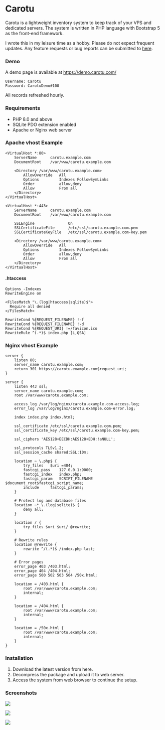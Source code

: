 # Carotu

Carotu is a lightweight inventory system to keep track of your VPS and dedicated servers. The system is written in PHP language with Bootstrap 5 as the front-end framework.

I wrote this in my leisure time as a hobby. Please do not expect frequent updates. Any feature requests or bug reports can be submitted to [here](https://github.com/seikan/carotu/issues).



### Demo

A demo page is available at https://demo.carotu.com/

```
Username: Carotu
Password: CarotuDemo#100
```

All records refreshed hourly.



### Requirements

* PHP 8.0 and above
* SQLite PDO extension enabled
* Apache or Nginx web server



### Apache vhost Example

```
<VirtualHost *:80>
	ServerName		carotu.example.com
	DocumentRoot	/var/www/carotu.example.com

	<Directory /var/www/carotu.example.com>
		AllowOverride	All
		Options			Indexes FollowSymLinks
		Order			allow,deny
		Allow			From all
	</Directory>
</VirtualHost>

<VirtualHost *:443>
	ServerName		carotu.example.com
	DocumentRoot	/var/www/carotu.example.com

	SSLEngine				On
	SSLCertificateFile		/etc/ssl/carotu.example.com.pem
	SSLCertificateKeyFile	/etc/ssl/carotu.example.com-key.pem

	<Directory /var/www/carotu.example.com>
		AllowOverride	All
		Options			Indexes FollowSymLinks
		Order			allow,deny
		Allow			From all
	</Directory>
</VirtualHost>
```

#### .htaccess

```
Options -Indexes
RewriteEngine on

<FilesMatch "\.(log|htaccess|sqlite)$">
  Require all denied
</FilesMatch>

RewriteCond %{REQUEST_FILENAME} !-f
RewriteCond %{REQUEST_FILENAME} !-d
RewriteCond %{REQUEST_URI} !=/favicon.ico
RewriteRule ^(.*)$ index.php [L,QSA]
```





### Nginx vhost Example

```
server {
	listen 80;
	server_name carotu.example.com;
	return 301 https://carotu.example.com$request_uri;
}

server {
	listen 443 ssl;
	server_name carotu.example.com;
	root /var/www/carotu.example.com;
	
	access_log /var/log/nginx/carotu.example.com-access.log;
	error_log /var/log/nginx/carotu.example.com-error.log;

	index index.php index.html;

	ssl_certificate /etc/ssl/carotu.example.com.pem;
	ssl_certificate_key /etc/ssl/carotu.example.com-key.pem;

	ssl_ciphers 'AES128+EECDH:AES128+EDH:!aNULL';

	ssl_protocols TLSv1.2;
	ssl_session_cache shared:SSL:10m;

	location ~ \.php$ {
		try_files	$uri =404;
		fastcgi_pass	127.0.0.1:9000;
		fastcgi_index	index.php;
		fastcgi_param	SCRIPT_FILENAME	$document_root$fastcgi_script_name;
		include		fastcgi_params;
	}
	
	# Protect log and database files
	location ~* \.(log|sqlite)$ {
		deny all;
	}

	location / {
		try_files $uri $uri/ @rewrite;
	}
	
	# Rewrite rules
	location @rewrite {
		rewrite ^/(.*)$ /index.php last;
	}
	
	# Error pages
	error_page 403 /403.html;
	error_page 404 /404.html;
	error_page 500 502 503 504 /50x.html;

	location = /403.html {
		root /var/www/carotu.example.com;
		internal;
	}

	location = /404.html {
		root /var/www/carotu.example.com;
		internal;
	}

	location = /50x.html {
		root /var/www/carotu.example.com;
		internal;
	}
}
```





### Installation

1. Download the latest version from here.
2. Decompress the package and upload it to web server.
3. Access the system from web browser to continue the setup.



### Screenshots

![](https://github.com/seikan/carotu/assets/73107/cacc491c-70c0-4161-bbb7-d23ab119ad5d)



![](https://github.com/seikan/carotu/assets/73107/b9c5ea2f-295a-4016-a156-54346e9c1723)



![](https://github.com/seikan/carotu/assets/73107/087b344e-20b7-4f37-bfb9-f72fd2f541e7)